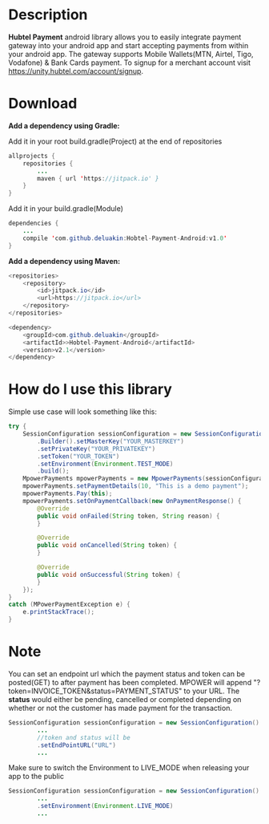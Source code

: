 # Description
__Hubtel Payment__ android library allows you to easily integrate payment gateway into your android app and start accepting payments from within your android app.
The gateway supports Mobile Wallets(MTN, Airtel, Tigo, Vodafone) & Bank Cards payment. To signup for a merchant account visit https://unity.hubtel.com/account/signup. 


# Download

__Add a dependency using Gradle:__

Add it in your root build.gradle(Project) at the end of repositories
```java
allprojects {
	repositories {
		...
		maven { url 'https://jitpack.io' }
	}
}
```
	
Add it in your build.gradle(Module)
```java
dependencies {
	...
	compile 'com.github.deluakin:Hobtel-Payment-Android:v1.0'
}
```


__Add a dependency using Maven:__
```java
<repositories>
	<repository>
		<id>jitpack.io</id>
		<url>https://jitpack.io</url>
	</repository>
</repositories>
```

```java
<dependency>
	<groupId>com.github.deluakin</groupId>
	<artifactId>>Hobtel-Payment-Android</artifactId>
	<version>v2.1</version>
</dependency>
```

# How do I use this library
Simple use case will look something like this:

```java
try {
	SessionConfiguration sessionConfiguration = new SessionConfiguration()
		.Builder().setMasterKey("YOUR_MASTERKEY")
		.setPrivateKey("YOUR_PRIVATEKEY")
		.setToken("YOUR_TOKEN")
		.setEnvironment(Environment.TEST_MODE)
		.build();
	MpowerPayments mpowerPayments = new MpowerPayments(sessionConfiguration);
	mpowerPayments.setPaymentDetails(10, "This is a demo payment");
	mpowerPayments.Pay(this);
	mpowerPayments.setOnPaymentCallback(new OnPaymentResponse() {
		@Override
		public void onFailed(String token, String reason) {
		}

		@Override
		public void onCancelled(String token) {
		}

		@Override
		public void onSuccessful(String token) {
		}
	});
}
catch (MPowerPaymentException e) {
	e.printStackTrace();
}
```


# Note
You can set an endpoint url which the payment status and token can be posted(GET) to after payment has been completed.
MPOWER will append "?token=INVOICE_TOKEN&status=PAYMENT_STATUS" to your URL. 
The __status__ would either be pending, cancelled or completed depending on whether or not the customer has made payment for the transaction.

```java
SessionConfiguration sessionConfiguration = new SessionConfiguration()
		...
		//token and status will be 
		.setEndPointURL("URL")
		...
```


Make sure to switch the Environment to LIVE_MODE when releasing your app to the public

```java
SessionConfiguration sessionConfiguration = new SessionConfiguration()
		...
		.setEnvironment(Environment.LIVE_MODE)
		...
```